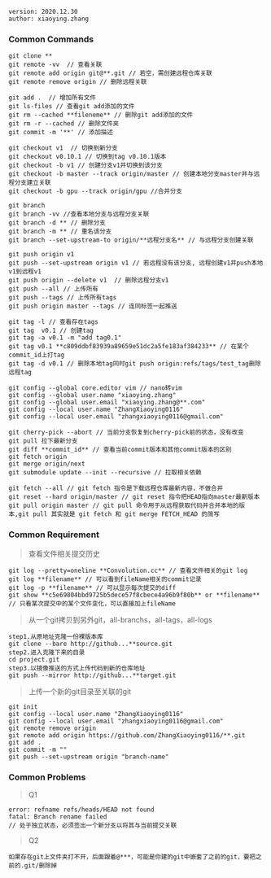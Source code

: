 
`version: 2020.12.30`  
`author: xiaoying.zhang`  
### Common Commands
>   
> 
    git clone **
    git remote -vv  // 查看关联
    git remote add origin git@**.git // 若空，需创建远程仓库关联
    git remote remove origin // 删除远程关联

    git add .  // 增加所有文件
    git ls-files // 查看git add添加的文件
    git rm --cached **fileneme** // 删除git add添加的文件
    git rm -r --cached // 删除文件夹
    git commit -m '**' // 添加描述

    git checkout v1  // 切换到新分支
    git checkout v0.10.1 // 切换到tag v0.10.1版本
    git checkout -b v1 // 创建分支v1并切换到该分支
    git checkout -b master --track origin/master // 创建本地分支master并与远程分支建立关联
    git checkout -b gpu --track origin/gpu //合并分支

    git branch 
    git branch -vv //查看本地分支与远程分支关联
    git branch -d ** // 删除分支
    git branch -m ** // 重名该分支
    git branch --set-upstream-to origin/**远程分支名** // 与远程分支创建关联

    git push origin v1 
    git push --set-upstream origin v1 // 若远程没有该分支, 远程创建v1并push本地v1到远程v1
    git push origin --delete v1  // 删除远程分支v1
    git push --all // 上传所有
    git push --tags // 上传所有tags
    git push origin master --tags // 连同标签一起推送

    git tag -l // 查看存在tags
    git tag  v0.1 // 创建tag
    git tag -a v0.1 -m "add tag0.1"
    git tag v0.1 **c809ddbf83939a89659e51dc2a5fe183af384233** // 在某个commit_id上打tag
    git tag -d v0.1 // 删除本地tag同时git push origin:refs/tags/test_tag删除远程tag

    git config --global core.editor vim // nano转vim
    git config --global user.name "xiaoying.zhang"
    git config --global user.email "xiaoying.zhang@**.com"
    git config --local user.name "ZhangXiaoying0116"
    git config --local user.email "zhangxiaoying0116@gmail.com"

    git cherry-pick --abort // 当前分支恢复到cherry-pick前的状态，没有改变
    git pull 拉下最新分支
    git diff **commit_id** // 查看当前commit版本和其他commit版本的区别
    git fetch origin
    git merge origin/next
    git submodule update --init --recursive // 拉取相关依赖
    
    git fetch --all // git fetch 指令是下载远程仓库最新内容，不做合并
    git reset --hard origin/master // git reset 指令把HEAD指向master最新版本
    git pull origin master // git pull 命令用于从远程获取代码并合并本地的版本,git pull 其实就是 git fetch 和 git merge FETCH_HEAD 的简写

### Common Requirement  
>   查看文件相关提交历史
> 
    git log --pretty=oneline **Convolution.cc** // 查看文件相关的git log
    git log **filename** // 可以看到fileName相关的commit记录
    git log -p **filename** // 可以显示每次提交的diff
    git show **c5e69804bbd9725b5dece57f8cbece4a96b9f80b** or **filename** // 只看某次提交中的某个文件变化，可以直接加上fileName
>   从一个git拷贝到另外git，all-branchs，all-tags，all-logs
> 
    step1.从原地址克隆一份裸版本库
    git clone --bare http://github...**source.git
    step2.进入克隆下来的目录
    cd project.git
    step3.以镜像推送的方式上传代码到新的仓库地址
    git push --mirror http://github...**target.git
>   上传一个新的git目录至关联的git
> 
    git init
    git config --local user.name "ZhangXiaoying0116"
    git config --local user.email "zhangxiaoying0116@gmail.com"
    git remote remove origin
    git remote add origin https://github.com/ZhangXiaoying0116/**.git
    git add .
    git commit -m ""
    git push --set-upstream origin "branch-name"
### Common Problems  
>   Q1
> 
    error: refname refs/heads/HEAD not found
    fatal: Branch rename failed
    // 处于独立状态，必须签出一个新分支以将其与当前提交关联
>   Q2
> 
    如果存在git上文件夹打不开，后面跟着@***，可能是你建的git中嵌套了之前的git，要把之前的.git/删除掉
